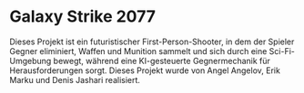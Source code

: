 # Galaxy Strike 2077

Dieses Projekt ist ein futuristischer First-Person-Shooter, in dem der Spieler Gegner eliminiert, Waffen und Munition sammelt und sich durch eine Sci-Fi-Umgebung bewegt, während eine KI-gesteuerte Gegnermechanik für Herausforderungen sorgt. Dieses Projekt wurde von Angel Angelov, Erik Marku und Denis Jashari realisiert.
